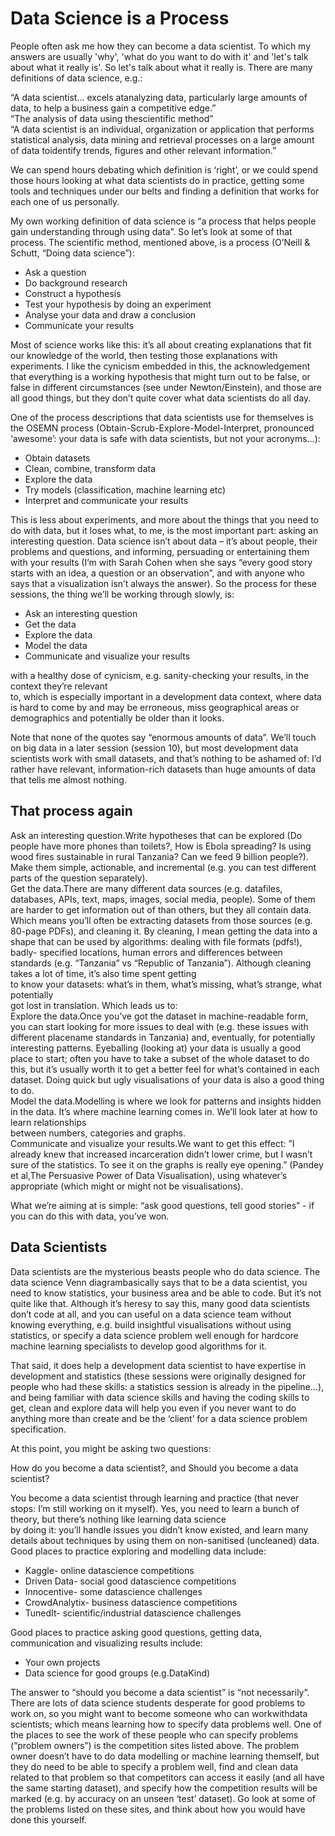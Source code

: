 # Data Science is a Process

People often ask me how they can become a data scientist. To which my answers are usually 'why', 'what do you want to do with it' and 'let's talk about what it really is'. So let's talk about what it really is. There are many definitions of data science, e.g.:

“A data scientist... excels atanalyzing data, particularly large amounts of data, to help a business gain a competitive edge.”  
 “The analysis of data using thescientific method”  
 “A data scientist is an individual, organization or application that performs statistical analysis, data mining and retrieval processes on a large amount of data toidentify trends, figures and other relevant information.”

We can spend hours debating which definition is ‘right’, or we could spend those hours looking at what data scientists do in practice, getting some tools and techniques under our belts and finding a definition that works for each one of us personally.

My own working definition of data science is “a process that helps people gain understanding through using data”. So let’s look at some of that process. The scientific method, mentioned above, is a process \(O’Neill & Schutt, “Doing data science”\):

* Ask a question
* Do background research
* Construct a hypothesis
* Test your hypothesis by doing an experiment
* Analyse your data and draw a conclusion
* Communicate your results

Most of science works like this: it’s all about creating explanations that fit our knowledge of the world, then testing those explanations with experiments. I like the cynicism embedded in this, the acknowledgement that everything is a working hypothesis that might turn out to be false, or false in different circumstances \(see under Newton/Einstein\), and those are all good things, but they don’t quite cover what data scientists do all day.

One of the process descriptions that data scientists use for themselves is the OSEMN process \(Obtain-Scrub-Explore-Model-Interpret, pronounced ‘awesome’: your data is safe with data scientists, but not your acronyms...\):

* Obtain datasets
* Clean, combine, transform data
* Explore the data
* Try models \(classification, machine learning etc\)
* Interpret and communicate your results

This is less about experiments, and more about the things that you need to do with data, but it loses what, to me, is the most important part: asking an interesting question. Data science isn’t about data – it’s about people, their problems and questions, and informing, persuading or entertaining them with your results \(I’m with Sarah Cohen when she says “every good story starts with an idea, a question or an observation”, and with anyone who says that a visualization isn’t always the answer\). So the process for these sessions, the thing we’ll be working through slowly, is:

* Ask an interesting question
* Get the data
* Explore the data
* Model the data
* Communicate and visualize your results

with a healthy dose of cynicism, e.g. sanity-checking your results, in the context they’re relevant  
 to, which is especially important in a development data context, where data is hard to come by and may be erroneous, miss geographical areas or demographics and potentially be older than it looks.

Note that none of the quotes say “enormous amounts of data”. We’ll touch on big data in a later session \(session 10\), but most development data scientists work with small datasets, and that’s nothing to be ashamed of: I’d rather have relevant, information-rich datasets than huge amounts of data that tells me almost nothing.

## That process again

Ask an interesting question.Write hypotheses that can be explored \(Do people have more phones than toilets?, How is Ebola spreading? Is using wood fires sustainable in rural Tanzania? Can we feed 9 billion people?\). Make them simple, actionable, and incremental \(e.g. you can test different parts of the question separately\).  
Get the data.There are many different data sources \(e.g. datafiles, databases, APIs, text, maps, images, social media, people\). Some of them are harder to get information out of than others, but they all contain data. Which means you’ll often be extracting datasets from those sources \(e.g. 80-page PDFs\), and cleaning it. By cleaning, I mean getting the data into a shape that can be used by algorithms: dealing with file formats \(pdfs!\), badly- specified locations, human errors and differences between standards \(e.g. “Tanzania” vs “Republic of Tanzania”\). Although cleaning takes a lot of time, it’s also time spent getting  
 to know your datasets: what’s in them, what’s missing, what’s strange, what potentially  
 got lost in translation. Which leads us to:  
Explore the data.Once you’ve got the dataset in machine-readable form, you can start looking for more issues to deal with \(e.g. these issues with different placename standards in Tanzania\) and, eventually, for potentially interesting patterns. Eyeballing \(looking at\) your data is usually a good place to start; often you have to take a subset of the whole dataset to do this, but it’s usually worth it to get a better feel for what’s contained in each dataset. Doing quick but ugly visualisations of your data is also a good thing to do.  
Model the data.Modelling is where we look for patterns and insights hidden in the data. It’s where machine learning comes in. We’ll look later at how to learn relationships  
 between numbers, categories and graphs.  
Communicate and visualize your results.We want to get this effect: ”I already knew that increased incarceration didn’t lower crime, but I wasn’t sure of the statistics. To see it on the graphs is really eye opening.” \(Pandey et al,The Persuasive Power of Data Visualisation\), using whatever’s appropriate \(which might or might not be visualisations\).

What we’re aiming at is simple: “ask good questions, tell good stories” - if you can do this with data, you’ve won.

## Data Scientists

Data scientists are the mysterious beasts people who do data science. The data science Venn diagrambasically says that to be a data scientist, you need to know statistics, your business area and be able to code. But it’s not quite like that. Although it’s heresy to say this, many good data scientists don’t code at all, and you can useful on a data science team without knowing everything, e.g. build insightful visualisations without using statistics, or specify a data science problem well enough for hardcore machine learning specialists to develop good algorithms for it.

That said, it does help a development data scientist to have expertise in development and statistics \(these sessions were originally designed for people who had these skills: a statistics session is already in the pipeline...\), and being familiar with data science skills and having the coding skills to get, clean and explore data will help you even if you never want to do anything more than create and be the ‘client’ for a data science problem specification.

At this point, you might be asking two questions:

How do you become a data scientist?, and Should you become a data scientist?

You become a data scientist through learning and practice \(that never stops: I’m still working on it myself\). Yes, you need to learn a bunch of theory, but there’s nothing like learning data science  
 by doing it: you’ll handle issues you didn’t know existed, and learn many details about techniques by using them on non-sanitised \(uncleaned\) data. Good places to practice exploring and modelling data include:

* Kaggle- online datascience competitions
* Driven Data- social good datascience competitions
* Innocentive- some datascience challenges
* CrowdAnalytix- business datascience competitions
* TunedIt- scientific/industrial datascience challenges

Good places to practice asking good questions, getting data, communication and visualizing results include:

* Your own projects
* Data science for good groups \(e.g.DataKind\)

The answer to “should you become a data scientist” is “not necessarily”. There are lots of data science students desperate for good problems to work on, so you might want to become someone who can workwithdata scientists; which means learning how to specify data problems well. One of the places to see the work of these people who can specify problems \(“problem owners”\) is the competition sites listed above. The problem owner doesn’t have to do data modelling or machine learning themself, but they do need to be able to specify a problem well, find and clean data related to that problem so that competitors can access it easily \(and all have the same starting dataset\), and specify how the competition results will be marked \(e.g. by accuracy on an unseen ‘test’ dataset\). Go look at some of the problems listed on these sites, and think about how you would have done this yourself.

